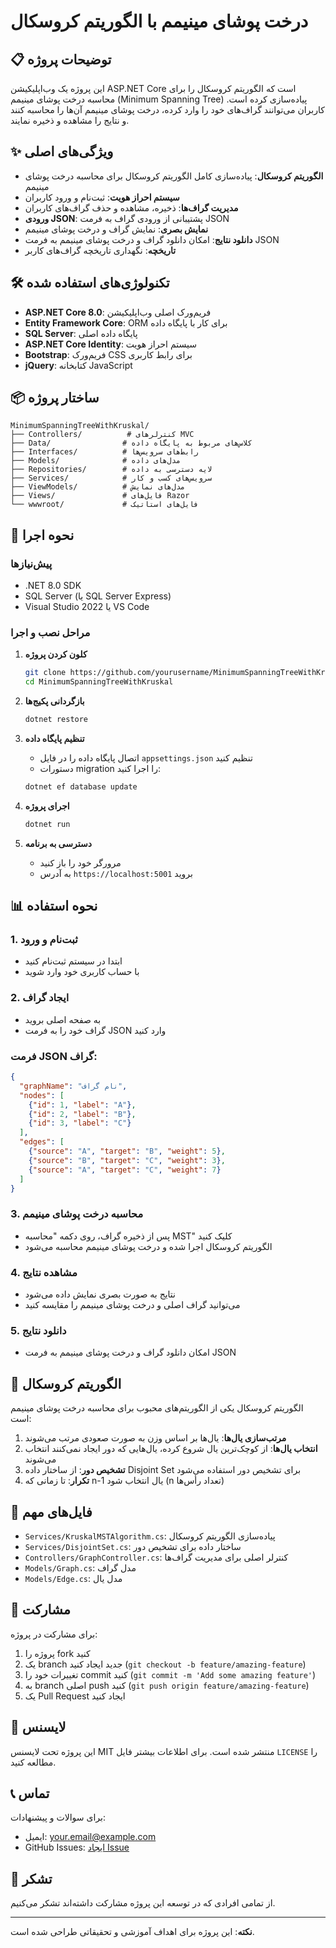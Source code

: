 # درخت پوشای مینیمم با الگوریتم کروسکال

## 📋 توضیحات پروژه

این پروژه یک وب‌اپلیکیشن ASP.NET Core است که الگوریتم کروسکال را برای محاسبه درخت پوشای مینیمم (Minimum Spanning Tree) پیاده‌سازی کرده است. کاربران می‌توانند گراف‌های خود را وارد کرده، درخت پوشای مینیمم آن‌ها را محاسبه کنند و نتایج را مشاهده و ذخیره نمایند.

## ✨ ویژگی‌های اصلی

- **الگوریتم کروسکال**: پیاده‌سازی کامل الگوریتم کروسکال برای محاسبه درخت پوشای مینیمم
- **سیستم احراز هویت**: ثبت‌نام و ورود کاربران
- **مدیریت گراف‌ها**: ذخیره، مشاهده و حذف گراف‌های کاربران
- **ورودی JSON**: پشتیبانی از ورودی گراف به فرمت JSON
- **نمایش بصری**: نمایش گراف و درخت پوشای مینیمم
- **دانلود نتایج**: امکان دانلود گراف و درخت پوشای مینیمم به فرمت JSON
- **تاریخچه**: نگهداری تاریخچه گراف‌های کاربر

## 🛠️ تکنولوژی‌های استفاده شده

- **ASP.NET Core 8.0**: فریم‌ورک اصلی وب‌اپلیکیشن
- **Entity Framework Core**: ORM برای کار با پایگاه داده
- **SQL Server**: پایگاه داده اصلی
- **ASP.NET Core Identity**: سیستم احراز هویت
- **Bootstrap**: فریم‌ورک CSS برای رابط کاربری
- **jQuery**: کتابخانه JavaScript

## 📦 ساختار پروژه

```
MinimumSpanningTreeWithKruskal/
├── Controllers/          # کنترلرهای MVC
├── Data/                # کلاس‌های مربوط به پایگاه داده
├── Interfaces/          # رابط‌های سرویس‌ها
├── Models/              # مدل‌های داده
├── Repositories/        # لایه دسترسی به داده
├── Services/            # سرویس‌های کسب و کار
├── ViewModels/          # مدل‌های نمایش
├── Views/               # فایل‌های Razor
└── wwwroot/             # فایل‌های استاتیک
```

## 🚀 نحوه اجرا

### پیش‌نیازها

- .NET 8.0 SDK
- SQL Server (یا SQL Server Express)
- Visual Studio 2022 یا VS Code

### مراحل نصب و اجرا

1. **کلون کردن پروژه**
   ```bash
   git clone https://github.com/yourusername/MinimumSpanningTreeWithKruskal.git
   cd MinimumSpanningTreeWithKruskal
   ```

2. **بازگردانی پکیج‌ها**
   ```bash
   dotnet restore
   ```

3. **تنظیم پایگاه داده**
   - اتصال پایگاه داده را در فایل `appsettings.json` تنظیم کنید
   - دستورات migration را اجرا کنید:
   ```bash
   dotnet ef database update
   ```

4. **اجرای پروژه**
   ```bash
   dotnet run
   ```

5. **دسترسی به برنامه**
   - مرورگر خود را باز کنید
   - به آدرس `https://localhost:5001` بروید

## 📊 نحوه استفاده

### 1. ثبت‌نام و ورود
- ابتدا در سیستم ثبت‌نام کنید
- با حساب کاربری خود وارد شوید

### 2. ایجاد گراف
- به صفحه اصلی بروید
- گراف خود را به فرمت JSON وارد کنید

### فرمت JSON گراف:
```json
{
  "graphName": "نام گراف",
  "nodes": [
    {"id": 1, "label": "A"},
    {"id": 2, "label": "B"},
    {"id": 3, "label": "C"}
  ],
  "edges": [
    {"source": "A", "target": "B", "weight": 5},
    {"source": "B", "target": "C", "weight": 3},
    {"source": "A", "target": "C", "weight": 7}
  ]
}
```

### 3. محاسبه درخت پوشای مینیمم
- پس از ذخیره گراف، روی دکمه "محاسبه MST" کلیک کنید
- الگوریتم کروسکال اجرا شده و درخت پوشای مینیمم محاسبه می‌شود

### 4. مشاهده نتایج
- نتایج به صورت بصری نمایش داده می‌شود
- می‌توانید گراف اصلی و درخت پوشای مینیمم را مقایسه کنید

### 5. دانلود نتایج
- امکان دانلود گراف و درخت پوشای مینیمم به فرمت JSON

## 🔧 الگوریتم کروسکال

الگوریتم کروسکال یکی از الگوریتم‌های محبوب برای محاسبه درخت پوشای مینیمم است:

1. **مرتب‌سازی یال‌ها**: یال‌ها بر اساس وزن به صورت صعودی مرتب می‌شوند
2. **انتخاب یال‌ها**: از کوچک‌ترین یال شروع کرده، یال‌هایی که دور ایجاد نمی‌کنند انتخاب می‌شوند
3. **تشخیص دور**: از ساختار داده Disjoint Set برای تشخیص دور استفاده می‌شود
4. **تکرار**: تا زمانی که n-1 یال انتخاب شود (n تعداد رأس‌ها)

## 📁 فایل‌های مهم

- `Services/KruskalMSTAlgorithm.cs`: پیاده‌سازی الگوریتم کروسکال
- `Services/DisjointSet.cs`: ساختار داده برای تشخیص دور
- `Controllers/GraphController.cs`: کنترلر اصلی برای مدیریت گراف‌ها
- `Models/Graph.cs`: مدل گراف
- `Models/Edge.cs`: مدل یال

## 🤝 مشارکت

برای مشارکت در پروژه:

1. پروژه را fork کنید
2. یک branch جدید ایجاد کنید (`git checkout -b feature/amazing-feature`)
3. تغییرات خود را commit کنید (`git commit -m 'Add some amazing feature'`)
4. به branch اصلی push کنید (`git push origin feature/amazing-feature`)
5. یک Pull Request ایجاد کنید

## 📝 لایسنس

این پروژه تحت لایسنس MIT منتشر شده است. برای اطلاعات بیشتر فایل `LICENSE` را مطالعه کنید.

## 📞 تماس

برای سوالات و پیشنهادات:
- ایمیل: your.email@example.com
- GitHub Issues: [ایجاد Issue](https://github.com/yourusername/MinimumSpanningTreeWithKruskal/issues)

## 🙏 تشکر

از تمامی افرادی که در توسعه این پروژه مشارکت داشته‌اند تشکر می‌کنیم.

---

**نکته**: این پروژه برای اهداف آموزشی و تحقیقاتی طراحی شده است. 